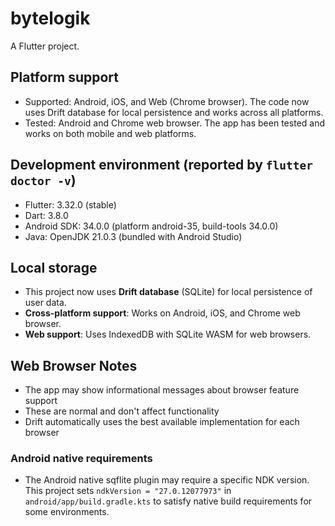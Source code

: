 # bytelogik

A Flutter project.

## Platform support

- Supported: Android, iOS, and Web (Chrome browser). The code now uses Drift database for local persistence and works across all platforms.
- Tested: Android and Chrome web browser. The app has been tested and works on both mobile and web platforms.

## Development environment (reported by `flutter doctor -v`)

- Flutter: 3.32.0 (stable)
- Dart: 3.8.0
- Android SDK: 34.0.0 (platform android-35, build-tools 34.0.0)
- Java: OpenJDK 21.0.3 (bundled with Android Studio)

## Local storage

- This project now uses **Drift database** (SQLite) for local persistence of user data.
- **Cross-platform support**: Works on Android, iOS, and Chrome web browser.
- **Web support**: Uses IndexedDB with SQLite WASM for web browsers.

## Web Browser Notes

- The app may show informational messages about browser feature support
- These are normal and don't affect functionality
- Drift automatically uses the best available implementation for each browser


### Android native requirements

- The Android native sqflite plugin may require a specific NDK version. This project sets `ndkVersion = "27.0.12077973"` in `android/app/build.gradle.kts` to satisfy native build requirements for some environments.



